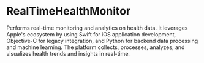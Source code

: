 # RealTimeHealthMonitor
Performs real-time monitoring and analytics on health data. It leverages Apple's ecosystem by using Swift for iOS application development, Objective-C for legacy integration, and Python for backend data processing and machine learning. The platform collects, processes, analyzes, and visualizes health trends and insights in real-time.
